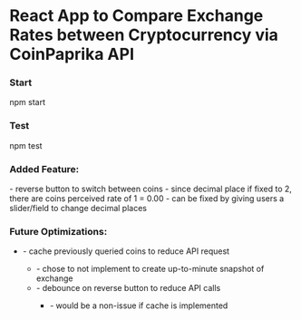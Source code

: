 <h1>React App to Compare Exchange Rates between Cryptocurrency via CoinPaprika API</h1>

<h3>Start</h3>
<p>npm start</p>

<h3>Test</h3>
<p>npm test</p>

<h3>Added Feature:</h3>
- reverse button to switch between coins
  - since decimal place if fixed to 2, there are coins perceived rate of 1 = 0.00
  - can be fixed by giving users a slider/field to change decimal places

<h3>Future Optimizations:</h3>
<ul>
<li>- cache previously queried coins to reduce API request</li>
  <ul>
  <li>- chose to not implement to create up-to-minute snapshot of exchange </li>
  <li>- debounce on reverse button to reduce API calls</li>
  <ul>
<li>- would be a non-issue if cache is implemented</li>
</ul>
